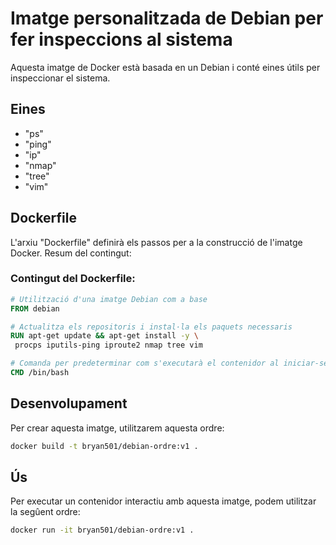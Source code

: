 # Imatge personalitzada de Debian per fer inspeccions al sistema

Aquesta imatge de Docker està basada en un Debian i conté eines útils per inspeccionar el sistema.

## Eines

- "ps"
- "ping"
- "ip"
- "nmap"
- "tree"
- "vim"

## Dockerfile

L'arxiu "Dockerfile" definirà els passos per a la construcció de l'imatge Docker. Resum del contingut:

### Contingut del Dockerfile:

```dockerfile
# Utilització d'una imatge Debian com a base
FROM debian

# Actualitza els repositoris i instal·la els paquets necessaris
RUN apt-get update && apt-get install -y \
 procps iputils-ping iproute2 nmap tree vim

# Comanda per predeterminar com s'executarà el contenidor al iniciar-se
CMD /bin/bash
```

## Desenvolupament

Per crear aquesta imatge, utilitzarem aquesta ordre:

```bash
docker build -t bryan501/debian-ordre:v1 .
```

## Ús

Per executar un contenidor interactiu amb aquesta imatge, podem utilitzar la segûent ordre:

```bash
docker run -it bryan501/debian-ordre:v1 .
```
